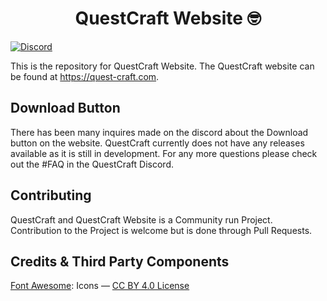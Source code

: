 <h1 align="center">QuestCraft Website 🤓</h1>

[![Discord](https://img.shields.io/discord/820767484042018829.svg?label=&logo=discord&logoColor=ffffff&color=7389D8&labelColor=6A7EC2)](https://discord.gg/cRdBUaUzcx)

This is the repository for QuestCraft Website. The QuestCraft website can be found at <a href="https://quest-craft.com/">https://quest-craft.com</a>.


## Download Button
There has been many inquires made on the discord about the Download button on the website. QuestCraft currently does not have any releases available as it is still in development. For any more questions please check out the #FAQ in the QuestCraft Discord.

## Contributing
QuestCraft and QuestCraft Website is a Community run Project. Contribution to the Project is welcome but is done through Pull Requests.  

## Credits & Third Party Components
[Font Awesome](https://fontawesome.com/): Icons —  [CC BY 4.0 License](https://creativecommons.org/licenses/by/4.0/)

